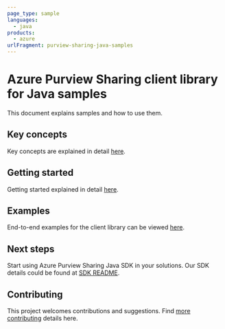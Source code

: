 ```yaml
---
page_type: sample
languages:
  - java
products:
  - azure
urlFragment: purview-sharing-java-samples
---
```


# Azure Purview Sharing client library for Java samples
This document explains samples and how to use them.

## Key concepts
Key concepts are explained in detail [here][SDK_README_KEY_CONCEPTS].

## Getting started
Getting started explained in detail [here][SDK_README_GETTING_STARTED].

## Examples
End-to-end examples for the client library can be viewed [here][sample_readme].

## Next steps
Start using Azure Purview Sharing Java SDK in your solutions. Our SDK details could be found at [SDK README][SHARE_SDK_README].

## Contributing
This project welcomes contributions and suggestions. Find [more contributing][SDK_README_CONTRIBUTING] details here.

<!-- LINKS -->
[SHARE_SDK_README]: https://github.com/Azure/azure-sdk-for-java/blob/main/sdk/purview/azure-analytics-purview-sharing/README.md
[SDK_README_GETTING_STARTED]: https://github.com/Azure/azure-sdk-for-java/blob/main/sdk/purview/azure-analytics-purview-sharing/README.md#getting-started
[SDK_README_KEY_CONCEPTS]: https://github.com/Azure/azure-sdk-for-java/blob/main/sdk/purview/azure-analytics-purview-sharing/README.md#key-concepts
[SDK_README_CONTRIBUTING]: https://github.com/Azure/azure-sdk-for-java/blob/main/CONTRIBUTING.md
[sample_readme]: https://github.com/Azure/azure-sdk-for-java/blob/main/sdk/purview/azure-analytics-purview-sharing/src/samples/java/com/azure/analytics/purview/sharing/ReadmeSamples.java